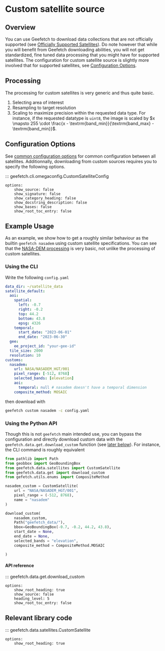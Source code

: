 # Custom satellite source

## Overview

You can use Geefetch to download data collections that are not officially supported (see [Officially Supported Satellites](index.md)).
Do note however that while you will benefit from Geefetch downloading abilities, you will not get standardized, fine tuned data processing that you might have for supported satellites.
The configuration for custom satellite source is slightly more involved that for supported satellites, see [Configuration Options](#configuration-options).

## Processing

The processing for custom satellites is very generic and thus quite basic.

1. Selecting area of interest
2. Resampling to target resolution
3. Scaling to maximize precision within the requested data type. For instance, if the requested datatype is `uint8`, the image is scaled by $x \mapsto 255 \cdot \frac{x - \textrm{band_min}}{\textrm{band_max} - \textrm{band_min}}$.

## Configuration Options

See [common configuration options](../api/cli/configuration.md#geefetch.cli.omegaconfig.SatelliteDefaultConfig) for common configuration between all satellites. Additionnally, downloading from custom sources requires you to specify the following options.

::: geefetch.cli.omegaconfig.CustomSatelliteConfig

    options:
        show_source: false
        show_signature: false
        show_category_heading: false
        show_docstring_description: false
        show_bases: false
        show_root_toc_entry: false

## Example Usage

As an example, we show how to get a roughly similar behaviour as the builtin `geefetch nasadem` using custom satellite specifications. You can see that the [NASA-DEM processing](nasadem.md/#processing) is very basic, not unlike the processing of custom satellites.

### Using the CLI

Write the following `config.yaml`

```yaml
data_dir: ~/satellite_data
satellite_default:
  aoi:
    spatial:
      left: -0.7
      right: -0.2
      top: 44.2
      bottom: 43.8
      epsg: 4326
    temporal:
      start_date: "2023-06-01"
      end_date: "2023-06-30"
  gee:
    ee_project_id: "your-gee-id"
  tile_size: 2000
  resolution: 10
customs:
  nasadem:
    url: NASA/NASADEM_HGT/001
    pixel_range: [-512, 8768]
    selected_bands: [elevation]
    aoi:
      temporal: null # nasadem doesn't have a temporal dimension
    composite_method: MOSAIC
```

then download with

```bash
geefetch custom nasadem -c config.yaml
```

### Using the Python API

Though this is not `geefetch` main intended use, you can bypass the configuration and directly download custom data with the `geefetch.data.get.download_custom` function (see [later below](#api-reference)).
For instance, the CLI command is roughly equivalent

```python
from pathlib import Path
from geobbox import GeoBoundingBox
from geefetch.data.satellites import CustomSatellite
from geefetch.data.get import download_custom
from gefetch.utils.enums import CompositeMethod

nasadem_custom = CustomSatellite(
    url = "NASA/NASADEM_HGT/001",
    pixel_range = (-512, 8768),
    name = "nasadem"
)

download_custom(
    nasadem_custom,
    Path("geefetch_data/"),
    bbox=GeoBoundingBox(-0.7, -0.2, 44.2, 43.8),
    start_date = None,
    end_date = None,
    selected_bands = "elevation",
    composite_method = CompositeMethod.MOSAIC

)
```

#### API reference

::: geefetch.data.get.download_custom

    options:
        show_root_heading: true
        show_source: false
        heading_level: 5
        show_root_toc_entry: false



## Relevant library code

::: geefetch.data.satellites.CustomSatellite

    options:
        show_root_heading: true
